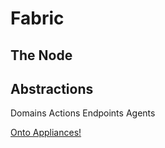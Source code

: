 # Fabric

## The Node

## Abstractions

Domains
Actions
Endpoints
Agents

[Onto Appliances!](/pages/tour/Appliances.md)